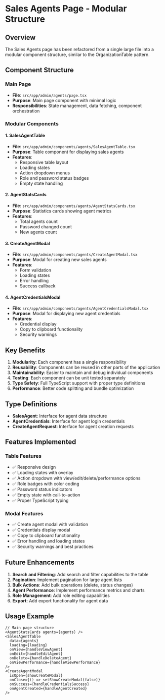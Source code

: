 # Sales Agents Page - Modular Structure

## Overview

The Sales Agents page has been refactored from a single large file into a modular component structure, similar to the OrganizationTable pattern.

## Component Structure

### Main Page

- **File**: `src/app/admin/agents/page.tsx`
- **Purpose**: Main page component with minimal logic
- **Responsibilities**: State management, data fetching, component orchestration

### Modular Components

#### 1. SalesAgentTable

- **File**: `src/app/admin/components/agents/SalesAgentTable.tsx`
- **Purpose**: Table component for displaying sales agents
- **Features**:
  - Responsive table layout
  - Loading states
  - Action dropdown menus
  - Role and password status badges
  - Empty state handling

#### 2. AgentStatsCards

- **File**: `src/app/admin/components/agents/AgentStatsCards.tsx`
- **Purpose**: Statistics cards showing agent metrics
- **Features**:
  - Total agents count
  - Password changed count
  - New agents count

#### 3. CreateAgentModal

- **File**: `src/app/admin/components/agents/CreateAgentModal.tsx`
- **Purpose**: Modal for creating new sales agents
- **Features**:
  - Form validation
  - Loading states
  - Error handling
  - Success callback

#### 4. AgentCredentialsModal

- **File**: `src/app/admin/components/agents/AgentCredentialsModal.tsx`
- **Purpose**: Modal for displaying new agent credentials
- **Features**:
  - Credential display
  - Copy to clipboard functionality
  - Security warnings

## Key Benefits

1. **Modularity**: Each component has a single responsibility
2. **Reusability**: Components can be reused in other parts of the application
3. **Maintainability**: Easier to maintain and debug individual components
4. **Testing**: Each component can be unit tested separately
5. **Type Safety**: Full TypeScript support with proper type definitions
6. **Performance**: Better code splitting and bundle optimization

## Type Definitions

- **SalesAgent**: Interface for agent data structure
- **AgentCredentials**: Interface for agent login credentials
- **CreateAgentRequest**: Interface for agent creation requests

## Features Implemented

### Table Features

- ✅ Responsive design
- ✅ Loading states with overlay
- ✅ Action dropdown with view/edit/delete/performance options
- ✅ Role badges with color coding
- ✅ Password status indicators
- ✅ Empty state with call-to-action
- ✅ Proper TypeScript typing

### Modal Features

- ✅ Create agent modal with validation
- ✅ Credentials display modal
- ✅ Copy to clipboard functionality
- ✅ Error handling and loading states
- ✅ Security warnings and best practices

## Future Enhancements

1. **Search and Filtering**: Add search and filter capabilities to the table
2. **Pagination**: Implement pagination for large agent lists
3. **Bulk Actions**: Add bulk operations (delete, status changes)
4. **Agent Performance**: Implement performance metrics and charts
5. **Role Management**: Add role editing capabilities
6. **Export**: Add export functionality for agent data

## Usage Example

```tsx
// Main page structure
<AgentStatsCards agents={agents} />
<SalesAgentTable
  data={agents}
  loading={loading}
  onView={handleViewAgent}
  onEdit={handleEditAgent}
  onDelete={handleDeleteAgent}
  onViewPerformance={handleViewPerformance}
/>
<CreateAgentModal
  isOpen={showCreateModal}
  onClose={() => setShowCreateModal(false)}
  onSuccess={handleCredentialsSuccess}
  onAgentCreated={handleAgentCreated}
/>
```
